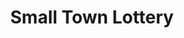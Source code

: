 ---
title: "Small Town Lottery"
url: /davao-city/small-town-lottery-communal-road/
shop: lottery
---
